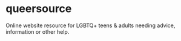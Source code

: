 # queersource
Online website resource for LGBTQ+ teens &amp; adults needing advice, information or other help.
